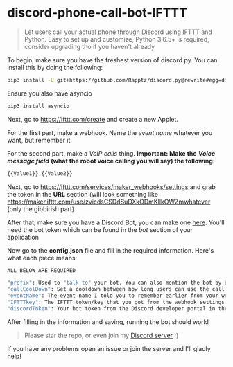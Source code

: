 # discord-phone-call-bot-IFTTT
> Let users call your actual phone through Discord using IFTTT and Python. Easy to set up and customize, 
> Python 3.6.5+ is required, consider upgrading tho if you haven't already

To begin, make sure you have the freshest version of discord.py. You can install this by doing the following:

```bash
pip3 install -U git+https://github.com/Rapptz/discord.py@rewrite#egg=discord.py[voice]
```

Ensure you also have asyncio

```bash
pip3 install asyncio
```

Next, go to https://ifttt.com/create and create a new Applet.

For the first part, make a webhook. Name the *event name* whatever you want, but remember it.

For the second part, make a *VoIP calls* thing. **Important: Make the** ***Voice message field*** **(what the robot voice calling you will say) the following:**

```bash
{{Value1}} {{Value2}}
```

Next, go to https://ifttt.com/services/maker_webhooks/settings and grab the token in the **URL** section (will look something like https://maker.ifttt.com/use/zvicdsCSDdSuDXkODmKllkOWZmwhatever (only the gibbirish part)

After that, make sure you have a Discord Bot, you can make one [here](https://discordapp.com/developers/applications/). You'll need the bot token which can be found in the *bot* section of your application

Now go to the **config.json** file and fill in the required information. Here's what each piece means:

```bash
ALL BELOW ARE REQUIRED

"prefix": Used to "talk to" your bot. You can also mention the bot by default to run commands, but you also need a prefix.
"callCoolDown": Set a cooldown between how long users can use the call command. I recommend 30 seconds or more (this is per user)
"eventName": The event name I told you to remember earlier from your webhook
"IFTTTkey": The IFTTT token/key that you got from the webhook settings URL thingy
"discordToken": Your bot token from the Discord developer portal in the bot section (NOT client secret/client ID)
```

After filling in the information and saving, running the bot should work!

> Please star the repo, or even join my [Discord server](https://discord.gg/SuN49rm/) ;)

If you have any problems open an issue or join the server and I'll gladly help!
